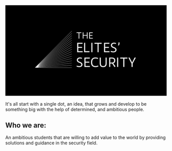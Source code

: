 <img src="Big-logo.jpg" />


It's all start with a single dot, an idea, that grows and develop to be something big with the help of determined, and ambitious people.

## Who we are:
An ambitious students that are willing to add value to the world by providing solutions and guidance in the security field.

<!--
🙋‍♀️ A short introduction - what is your organization all about?
🌈 Contribution guidelines - how can the community get involved?
👩‍💻 Useful resources - where can the community find your docs? Is there anything else the community should know?
🍿 Fun facts - what does your team eat for breakfast?
🧙 Remember, you can do mighty things with the power of [Markdown](https://docs.github.com/github/writing-on-github/getting-started-with-writing-and-formatting-on-github/basic-writing-and-formatting-syntax)

-->
